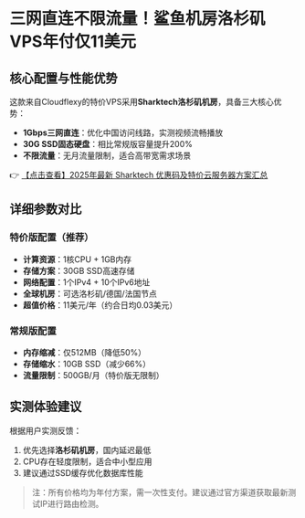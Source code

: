 # 三网直连不限流量！鲨鱼机房洛杉矶VPS年付仅11美元

## 核心配置与性能优势
这款来自Cloudflexy的特价VPS采用**Sharktech洛杉矶机房**，具备三大核心优势：
- **1Gbps三网直连**：优化中国访问线路，实测视频流畅播放
- **30G SSD固态硬盘**：相比常规版容量提升200%
- **不限流量**：无月流量限制，适合高带宽需求场景

👉 [【点击查看】2025年最新 Sharktech 优惠码及特价云服务器方案汇总](https://bit.ly/Sharktech)

## 详细参数对比
### 特价版配置（推荐）
- **计算资源**：1核CPU + 1GB内存
- **存储方案**：30GB SSD高速存储
- **网络配置**：1个IPv4 + 10个IPv6地址
- **全球机房**：可选洛杉矶/德国/法国节点
- **超值价格**：11美元/年（约合日均0.03美元）

### 常规版配置
- **内存缩减**：仅512MB（降低50%）
- **存储缩水**：10GB SSD（减少66%）
- **流量限制**：500GB/月（特价版无限制）

## 实测体验建议
根据用户实测反馈：
1. 优先选择**洛杉矶机房**，国内延迟最低
2. CPU存在轻度限制，适合中小型应用
3. 建议通过SSD缓存优化数据库性能

> 注：所有价格均为年付方案，需一次性支付。建议通过官方渠道获取最新测试IP进行路由检测。